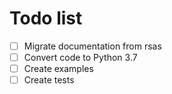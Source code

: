 # Todo list
- [ ] Migrate documentation from rsas
- [ ] Convert code to Python 3.7
- [ ] Create examples
- [ ] Create tests
